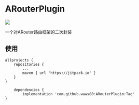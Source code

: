 # ARouterPlugin
[![](https://jitpack.io/v/waws80/ARouterPlugin.svg)](https://jitpack.io/#waws80/ARouterPlugin)

一个对ARouter路由框架的二次封装

## 使用

	allprojects {
		repositories {
			...
			maven { url 'https://jitpack.io' }
		}
	}
	
		dependencies {
	        implementation 'com.github.waws80:ARouterPlugin:Tag'
	}

